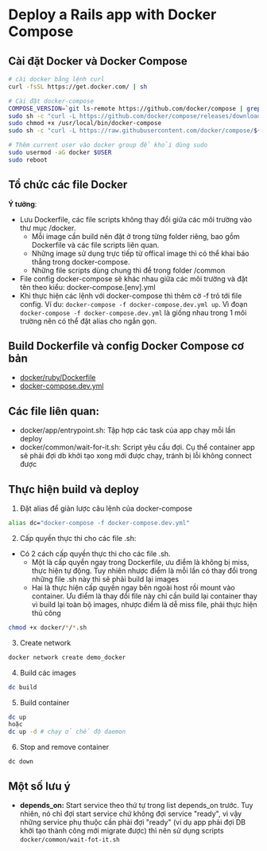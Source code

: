 # Deploy a Rails app with Docker Compose

## Cài đặt Docker và Docker Compose

```bash
# cài docker bằng lệnh curl
curl -fsSL https://get.docker.com/ | sh

# Cài đặt docker-compose
COMPOSE_VERSION=`git ls-remote https://github.com/docker/compose | grep refs/tags | grep -oP "[0-9]+\.[0-9][0-9]+\.[0-9]+$" | tail -n 1`
sudo sh -c "curl -L https://github.com/docker/compose/releases/download/${COMPOSE_VERSION}/docker-compose-`uname -s`-`uname -m` > /usr/local/bin/docker-compose"
sudo chmod +x /usr/local/bin/docker-compose
sudo sh -c "curl -L https://raw.githubusercontent.com/docker/compose/${COMPOSE_VERSION}/contrib/completion/bash/docker-compose > /etc/bash_completion.d/docker-compose"

# Thêm current user vào docker group để khỏi dùng sudo
sudo usermod -aG docker $USER
sudo reboot
```

## Tổ chức các file Docker

**Ý tưởng**:
* Lưu Dockerfile, các file scripts không thay đổi giữa các môi trường vào thư mục /docker.
  * Mỗi image cần build nên đặt ở trong từng folder riêng, bao gồm Dockerfile và các file scripts liên quan.
  * Những image sử dụng trực tiếp từ offical image thì có thể khai báo thẳng trong docker-compose.
  * Những file scripts dùng chung thì để trong folder /common
* File config docker-compose sẽ khác nhau giữa các môi trường và đặt tên theo kiểu: docker-compose.[env].yml
* Khi thực hiện các lệnh với docker-compose thì thêm cờ -f trỏ tới file config. Ví du: `docker-compose -f docker-compose.dev.yml up`. Vì đoạn `docker-compose -f docker-compose.dev.yml` là giống nhau trong 1 môi trường nên có thể đặt alias cho ngắn gọn.

## Build Dockerfile và config Docker Compose cơ bản
- [docker/ruby/Dockerfile](https://github.com/lequangcanh/docker-demo/blob/master/docker/ruby/Dockerfile)
- [docker-compose.dev.yml](https://github.com/lequangcanh/docker-demo/blob/master/docker-compose.dev.yml)

## Các file liên quan:
  * docker/app/entrypoint.sh: Tập hợp các task của app chạy mỗi lần deploy
  * docker/common/wait-for-it.sh: Script yêu cầu đợi. Cụ thể container app sẽ phải đợi db khởi tạo xong mới được chạy, tránh bị lỗi không connect được

## Thực hiện build và deploy
1. Đặt alias để giản lược câu lệnh của docker-compose
```bash
alias dc="docker-compose -f docker-compose.dev.yml"
```
2. Cấp quyền thực thi cho các file .sh:
* Có 2 cách cấp quyền thực thi cho các file .sh.
  * Một là cấp quyền ngay trong Dockerfile, ưu điểm là không bị miss, thực hiện tự động. Tuy nhiên nhược điểm là mỗi lần có thay đổi trong những file .sh này thì sẽ phải build lại images
  * Hai là thực hiện cấp quyền ngay bên ngoài host rồi mount vào container. Ưu điểm là thay đổi file này chỉ cần build lại container thay vì build lại toàn bộ images, nhược điểm là dễ miss file, phải thực hiện thủ công

```bash
chmod +x docker/*/*.sh
```


3. Create network
```bash
docker network create demo_docker
```

4. Build các images
```bash
dc build
```

5. Build container
```bash
dc up
hoặc
dc up -d # chạy ở chế độ daemon
```

6. Stop and remove container
```
dc down
```

## Một số lưu ý

* **depends_on:** Start service theo thứ tự trong list depends_on trước. Tuy nhiên, nó chỉ đợi start service chứ không đợi service "ready", vì vậy những service phụ thuộc cần phải đợi "ready" (ví dụ app phải đợi DB khởi tạo thành công mới migrate được) thì nên sử dụng scripts `docker/common/wait-fot-it.sh`
